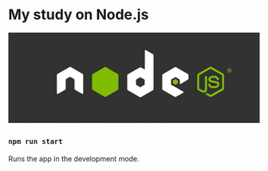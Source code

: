 # My study on Node.js

<img src="assets/node.jpg"/>

### `npm run start`

Runs the app in the development mode.
